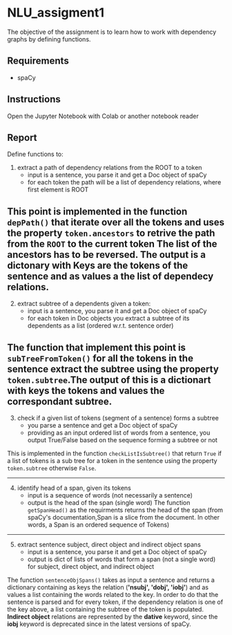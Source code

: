 # NLU_assigment1
The objective of the assignment is to learn how to work with dependency graphs by defining functions.

## Requirements
- spaCy
## Instructions
Open the Jupyter Notebook with Colab or another notebook reader


## Report
Define functions to:
1. extract a path of dependency relations from the ROOT to a token
    * input is a sentence, you parse it and get a Doc object of spaCy
    * for each token the path will be a list of dependency relations, where first element is ROOT

This point is implemented in the function `depPath()` that iterate over all the tokens and uses the property `token.ancestors` to retrive the path from the `ROOT` to the current token The list of the ancestors has to be reversed. The output is a dictonary with Keys are the tokens of the sentence and as values a the list of dependecy relations.
---
2. extract subtree of a dependents given a token:
    * input is a sentence, you parse it and get a Doc object of spaCy
    * for each token in Doc objects you extract a subtree of its dependents as a list (ordered w.r.t. sentence order)
    
The function that implement this point is `subTreeFromToken()` for all the tokens in the sentence extract the subtree using the property `token.subtree`.The output of this is a dictionart with keys the tokens and values the correspondant subtree.
---
3. check if a given list of tokens (segment of a sentence) forms a subtree
    * you parse a sentence and get a Doc object of spaCy
    * providing as an input ordered list of words from a sentence, you output True/False based on the sequence forming a subtree or not

This is implemented in the function `checkListIsSubtree()` that return `True` if a list of tokens is a sub tree for a token in the sentence using the property `token.subtree` otherwise `False`.

---
4. identify head of a span, given its tokens
    * input is a sequence of words (not necessarily a sentence)
    * output is the head of the span (single word)
The function `getSpanHead()` as the requirments returns the head of the span (from spaCy's documentation,Span is a slice from the document. In other words, a Span is an ordered sequence of Tokens)
---
5. extract sentence subject, direct object and indirect object spans
    * input is a sentence, you parse it and get a Doc object of spaCy
    * output is dict of lists of words that form a span (not a single word) for subject, direct object, and indirect object

The function `sentenceObjSpans()` takes as input a sentence and returns a dictionary containing as keys the relation (**'nsubj', 'dobj', 'iobj'**) and as values a list containing the words related to the key. In order to do that the sentence is parsed and for every token, if the dependency relation is one of the key above, a list containing the subtree of the token is populated.
**Indirect object** relations are represented by the **dative** keyword, since the **iobj** keyword is deprecated since in the latest versions of spaCy.
